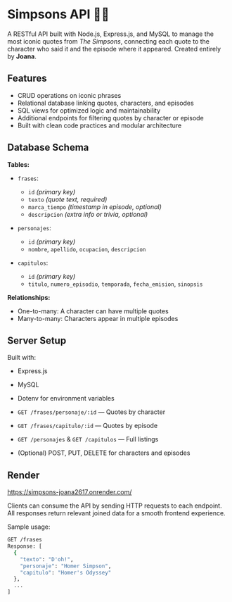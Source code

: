 # Simpsons API 🍩✨

A RESTful API built with Node.js, Express.js, and MySQL to manage the most iconic quotes from _The Simpsons_, connecting each quote to the character who said it and the episode where it appeared. Created entirely by **Joana**.

## Features

- CRUD operations on iconic phrases
- Relational database linking quotes, characters, and episodes
- SQL views for optimized logic and maintainability
- Additional endpoints for filtering quotes by character or episode
- Built with clean code practices and modular architecture

## Database Schema

**Tables:**

- `frases`:

  - `id` _(primary key)_
  - `texto` _(quote text, required)_
  - `marca_tiempo` _(timestamp in episode, optional)_
  - `descripcion` _(extra info or trivia, optional)_

- `personajes`:

  - `id` _(primary key)_
  - `nombre`, `apellido`, `ocupacion`, `descripcion`

- `capitulos`:
  - `id` _(primary key)_
  - `titulo`, `numero_episodio`, `temporada`, `fecha_emision`, `sinopsis`

**Relationships:**

- One-to-many: A character can have multiple quotes
- Many-to-many: Characters appear in multiple episodes

## Server Setup

Built with:

- Express.js
- MySQL
- Dotenv for environment variables

- `GET /frases/personaje/:id` — Quotes by character
- `GET /frases/capitulo/:id` — Quotes by episode
- `GET /personajes` & `GET /capitulos` — Full listings
- (Optional) POST, PUT, DELETE for characters and episodes

## Render

https://simpsons-joana2617.onrender.com/

Clients can consume the API by sending HTTP requests to each endpoint. All responses return relevant joined data for a smooth frontend experience.

Sample usage:

```bash
GET /frases
Response: [
  {
    "texto": "D'oh!",
    "personaje": "Homer Simpson",
    "capitulo": "Homer's Odyssey"
  },
  ...
]

```
